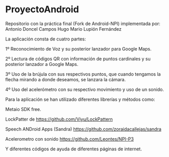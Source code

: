 # ProyectoAndroid
Repositorio con la práctica final (Fork de Android-NPI) implementada por:
Antonio Doncel Campos
Hugo Mario Lupión Fernández

La aplicación consta de cuatro partes:

1º Reconocimiento de Voz y su posterior lanzador para Google Maps.

2º Lectura de códigos QR con información de puntos cardinales y su posterior lanzador a Google Maps.

3º Uso de la brújula con sus respectivos puntos, que cuando tengamos la flecha mirando a donde deseamos, se lanzara la cámara.

4º Uso del acelerómetro con su respectivo movimiento y uso de un sonido.

Para la aplicación se han utilizado diferentes librerías y métodos como:

Metaio SDK free.

LockPatter de https://github.com/Viyu/LockPattern

Speech ANDroid Apps (Sandra) https://github.com/zoraidacallejas/sandra

Acelerometro con sonido https://github.com/Leontes/NPI-P3

Y diferentes códigos de ayuda de diferentes páginas de internet.



